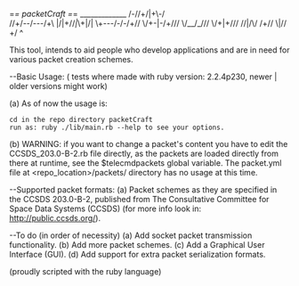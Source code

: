 =*= packetCraft =*=
    _____________
   /\-//+/|\+\\-/\
  //+\/--/-\--\/+\\
  |/\|+//_|_\\+|/\|
  \\+\-\-\-/-/-/+//
   \\/\+\-|-/+/\//
    \\/\_\_/_/\//
     \\/\+|+/\//
      \//\|/\\/
       \/\+/\/
        \\|//
         \+/
          ^

This tool, intends to aid people who develop applications and are in need for
various packet creation schemes.

--Basic Usage: ( tests where made with ruby version: 2.2.4p230,
newer | older versions might work)

(a) As of now the usage is: 
    
    cd in the repo directory packetCraft
    run as: ruby ./lib/main.rb --help to see your options.

(b) WARNING: if you want to change a packet's content you have to edit the 
    CCSDS_203.0-B-2.rb file directly, as the packets are loaded directly from
    there at runtime, see the $telecmdpackets global variable.
    The packet.yml file at <repo_location>/packets/ directory has no usage at
    this time.

--Supported packet formats:
(a) Packet schemes as they are specified in the CCSDS 203.0-B-2, published from
The Consultative Committee for Space Data Systems (CCSDS)
(for more info look in: http://public.ccsds.org/).

--To do (in order of necessity)
(a) Add socket packet transmission functionality.
(b) Add more packet schemes.
(c) Add a Graphical User Interface (GUI).
(d) Add support for extra packet serialization formats.


(proudly scripted with the ruby language)  
